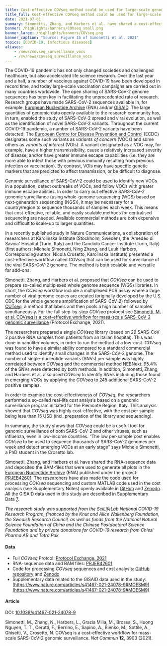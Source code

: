 ```yaml
---
title: Cost-effective COVseq method could be used for large-scale genomic surveillance of VOCs # short
title_full: Cost-effective COVseq method could be used for large-scale genomic surveillance of VOCs
date: 2021-07-01
summary: Simonetti, Zhang, and Harbers et al. have shared a cost-effective, scalable and versatile method (alongside associated data and code) that could facilitate large-scale genomic surveillance of variants of concern (VOCs).
banner: /highlights/banners/COVseq_small.png
banner_large: /highlights/banners/COVseq.png
banner_caption: "Source: Figure 1b of Simonetti et al. 2021"
topics: [COVID-19, Infectious diseases]
aliases:
    - /news/covseq_surveillance_vocs
    - /sv/news/covseq_surveillance_vocs
---
```


The COVID-19 pandemic has not only changed societies and challenged healthcare, but also accelerated life science research. Over the last year and a half, a number of vaccines against COVID-19 have been developed in record time, and today large-scale vaccination campaigns are carried out in many countries worldwide. The open sharing of SARS-CoV-2 genome sequences has been key in facilitating the unprecedented rate of research. Research groups have made SARS-CoV-2 sequences available in, for example, [European Nucleotide Archive](https://www.ebi.ac.uk/ena/browser/home) (ENA) and/or [GISAID](https://www.gisaid.org). The large quantities of genomic data openly available to the research community has, in turn, enabled the study of SARS-CoV-2 spread and viral evolution, as well as the identification of novel SARS-CoV-2 variants. Throughout the current COVID-19 pandemic, a number of SARS-CoV-2 variants have been detected. The [European Centre for Disease Prevention and Control](https://www.ecdc.europa.eu/en) (ECDC) designates some such variants as *variants of concern* (VOCs) and some others as *variants of interest* (VOIs). A variant designated as a VOC may, for example, have a higher transmissibility, cause a relatively increased severity of disease, and/or have greater immune escape capabilities (i.e. they are more able to infect those with previous immunity resulting from previous infection or vaccination). By contrast, VOIs may have specific genetic markers that are predicted to affect transmission, or be difficult to diagnose.

Genomic surveillance of SARS-CoV-2 could be used to identify new VOCs in a population, detect outbreaks of VOCs, and follow VOCs with greater immune escape abilities. In order to carry out effective SARS-CoV-2 genomic surveillance (using whole-genome sequencing (WGS) based on next-generation sequencing (NGS)), it may be necessary for a country/region to sequence thousands of samples each week. This means that cost-effective, reliable, and easily scalable methods for centralised sequencing are needed. Available commercial methods are both expensive and difficult to scale-up to larger quantities.

In a recently published study in Nature Communications, a collaboration of researchers at Karolinska Institute (Stockholm, Sweden), the 'Amedeo di Savoia' Hospital (Turin, Italy) and the Candiolo Cancer Institute (Turin, Italy) (first authors: Michele Simonetti, Ning Zhang, and Luuk Harbers, Corresponding author: Nicola Crosetto, Karolinska Institute) presented a cost-effective workflow called *COVseq* that can be used for surveillance of the viral SARS-CoV-2 genome. The method is both scalable and versatile for add-ons.

Simonetti, Zhang, and Harbers et al. proposed that *COVseq* can be used to prepare so-called multiplexed whole genome sequence (WGS) libraries. In short, the *COVseq* workflow include a multiplexed PCR assay where a large number of viral genome copies are created (originally developed by the U.S. CDC for the whole genome amplification of SARS-CoV-2) followed by [CUTseq](https://doi.org/10.1038/s41467-019-12570-2), a method that labels and then pools a high number of samples simultaneously. For the full step-by-step *COVseq* protocol see  [Simonetti, M. et al. COVseq is a cost-effective workflow for mass-scale SARS-CoV-2 genomic surveillance](https://doi.org/10.21203/rs.3.pex-1338/v2) (Protocol Exchange, 2021).

The researchers prepared a single *COVseq* library (based on 29 SARS-CoV-2 positive RNA samples from patients from an Italian hospital). This was done in nanoliter volumes, in order to run the method at a low-cost. *COVseq* was found to have a similar ability compared to a standard commercial method used to identify small changes in the SARS-CoV-2 genome. The number of single-nucleotide variants (SNVs) per sample was highly correlated between *COVseq* and the commercial method NEBNext; 95.4% of the SNVs were detected by both methods. In addition, Simonetti, Zhang, and Harbers et al.  also used *COVseq* to identify SNVs including those found in emerging VOCs by applying the *COVseq* to 245 additional SARS-CoV-2 positive samples.

In order to examine the cost-effectiveness of *COVseq*, the researchers performed a so-called real-life cost analysis based on a genomic surveillance program initiated for the Piemonte Region, Italy. This analysis showed that *COVseq* was highly cost-effective, with the cost per sample being less than 15 USD (incl. preparation of the library and sequencing).

In summary, the study shows that *COVseq* could be a useful tool for genomic surveillance of both SARS-CoV-2 and other viruses, such as influenza, even in low-income countries. ”The low per-sample cost enables *COVseq* to be used to sequence thousands of SARS-CoV-2 genomes per week and detect emerging VOCs at an early stage” says Michele Simonetti, a PhD student in the Crosetto lab.

Simonetti, Zhang, and Harbers et al. have shared the RNA-sequence data and deposited the BAM-files that were used to generate all plots in the [European Nucleotide Archive](https://www.ebi.ac.uk/ena/) (ENA) published under the project: [PRJEB42601](https://www.ebi.ac.uk/ena/browser/view/PRJEB42601). The researchers have also made the code used for processing *COVseq* sequencing and custom MATLAB code used in the cost analysis (see Supplementary Notes) openly available in [GitHub](https://github.com/ljwharbers/COVseq) and [Zenodo](https://doi.org/10.5281/zenodo.4776499). All the GISAID data used in this study are described in Supplementary Data [7](https://www.nature.com/articles/s41467-021-24078-9#MOESM9).

*The research study was supported from the SciLifeLab National COVID-19 Research Program, financed by the Knut and Alice Wallenberg Foundation, the Swedish Research Council, as well as funds from the National Natural Science Foundation of China and the Chinese Postdoctoral Science Foundation and by private donations for COVID-19 research from Chiesi Pharma AB and Tetra Pak.*

#### Data

- Full *COVseq* Protcol: [Protocol Exchange, 2021](https://doi.org/10.21203/rs.3.pex-1338/v2)
- RNA-sequence data and BAM files: [PRJEB42601](https://www.ebi.ac.uk/ena/browser/view/PRJEB42601)
- Code for processing *COVseq* sequences and cost analysis: [GitHub repository](https://github.com/ljwharbers/COVseq) and [Zenodo](https://doi.org/10.5281/zenodo.4776499)
- Supplementary data related to the GISAID data used in the study: [https://www.nature.com/articles/s41467-021-24078-9#MOESM9](https://www.nature.com/articles/s41467-021-24078-9#MOESM9)

#### Article

DOI: [10.1038/s41467-021-24078-9](https://doi.org/10.1038/s41467-021-24078-9)

Simonetti, M., Zhang, N., Harbers, L.,  Grazia Milia, M., Brossa, S., Huong Nguyen, T. T., Cerutti, F., Berrino, E., Sapino, A., Bienko, M., Sottile, A., Ghisetti, V., Crosetto, N. COVseq is a cost-effective workflow for mass-scale SARS-CoV-2 genomic surveillance. *Nat Commun* **12**, 3903 (2021).
